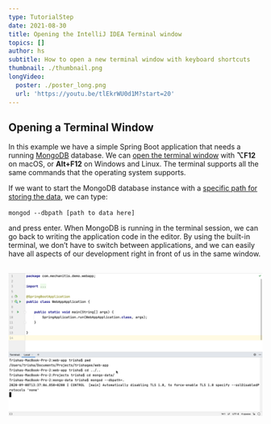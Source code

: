 ```yaml
---
type: TutorialStep
date: 2021-08-30
title: Opening the IntelliJ IDEA Terminal window
topics: []
author: hs
subtitle: How to open a new terminal window with keyboard shortcuts
thumbnail: ./thumbnail.png
longVideo:
  poster: ./poster_long.png
  url: 'https://youtu.be/tlEkrWU0d1M?start=20'
---
```

## Opening a Terminal Window
In this example we have a simple Spring Boot application that needs a running [MongoDB](https://www.mongodb.com/) database. We can [open the terminal window](https://www.jetbrains.com/help/idea/terminal-emulator.html#open-terminal) with **⌥F12** on macOS, or **Alt+F12** on Windows and Linux. The terminal supports all the same commands that the operating system supports.

If we want to start the MongoDB database instance with a [specific path for storing the data](https://docs.mongodb.com/manual/tutorial/manage-mongodb-processes/#specify-a-data-directory), we can type:

`mongod --dbpath [path to data here]`

and press enter. When MongoDB is running in the terminal session, we can go back to writing the application code in the editor. By using the built-in terminal, we don’t have to switch between applications, and we can easily have all aspects of our development right in front of us in the same window.

![MongoDB Running in the Terminal](mongodb-running-in-terminal.png)
---
